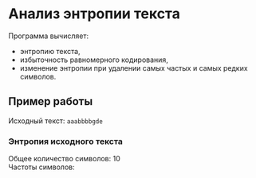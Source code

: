 # Анализ энтропии текста

Программа вычисляет:
- энтропию текста,
- избыточность равномерного кодирования,
- изменение энтропии при удалении самых частых и самых редких символов.

## Пример работы

Исходный текст: `aaabbbbgde`

### Энтропия исходного текста
Общее количество символов: 10  
Частоты символов:  
